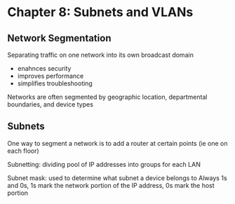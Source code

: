 # Chapter 8: Subnets and VLANs

## Network Segmentation

Separating traffic on one network into its own broadcast domain

* enahnces security
* improves performance
* simplifies troubleshooting

Networks are often segmented by geographic location, departmental boundaries, and device types

## Subnets

One way to segment a network is to add a router at certain points (ie one on each floor)

Subnetting: dividing pool of IP addresses into groups for each LAN

Subnet mask: used to determine what subnet a device belongs to
Always 1s and 0s, 1s mark the network portion of the IP address, 0s mark the host portion